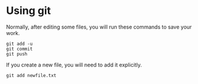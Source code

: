 # Using git

Normally, after editing some files, you will run these commands to save your work.
```shell
git add -u
git commit 
git push 
```

If you create a new file, you will need to add it explicitly.
```shell
git add newfile.txt
```
